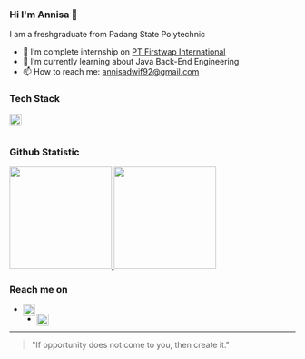 ### Hi I'm Annisa 👋

I am a freshgraduate from Padang State Polytechnic

- 🔭 I’m complete internship on [PT Firstwap International](https://www.1rstwap.com/)
- 🌱 I’m currently learning about Java Back-End Engineering
- 📫 How to reach me: annisadwif92@gmail.com

### Tech Stack
<a href="https://www.java.com/en/"><img align="left" alt="React" title="Java" width="21px" src="https://seeklogo.com/images/J/java-logo-7833D1D21A-seeklogo.com.png" /></a>
<br>
 <br>

### Github Statistic
<p align="left">
<a href="https://github.com/AnnisaDwi">
  <img height="180em" src="https://github-readme-stats-eight-theta.vercel.app/api?username=AnnisaDwiF&show_icons=true&theme=algolia&include_all_commits=true&count_private=true"/>
  <img height="180em" src="https://github-readme-stats-eight-theta.vercel.app/api/top-langs/?username=AnnisaDwiF&layout=compact&langs_count=8&theme=algolia"/>
</a>
</p>

### Reach me on
- <a href="https://www.linkedin.com/in/annisa-dwi-febryanti-a722791b9/"><img align="left" alt="LinkedIn" title="LinkedIn" width ="21px" src="https://seeklogo.com/images/L/linked-in-linkedin-logo-92FF20BA9B-seeklogo.com.png" /></a>
- <a href="https://www.instagram.com/annisadwifebryanti/"><img align="left" alt="Instagram" title="Instagram" width ="21px" src="https://seeklogo.com/images/I/instagram-new-2016-logo-D9D42A0AD4-seeklogo.com.png" /></a>

---
> "If opportunity does not come to you, then create it."

<!--
**AnnisaDwiF/AnnisaDwiF** is a ✨ _special_ ✨ repository because its `README.md` (this file) appears on your GitHub profile.
-->


